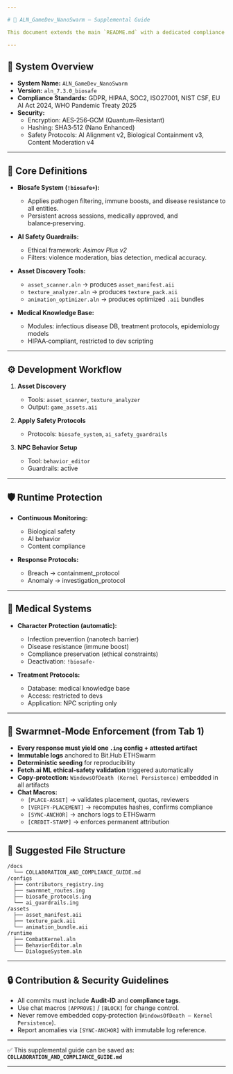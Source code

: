 ```yaml
---

# 📘 ALN_GameDev_NanoSwarm — Supplemental Guide

This document extends the main `README.md` with a dedicated compliance and collaboration section. It integrates the **biosafe ALN system** with **Swarmnet‑mode enforced workflows**, ensuring that every artifact, asset, and runtime behavior is **anchored, auditable, and medically/ethically safe**.

---
```


## 🔑 System Overview

- **System Name:** `ALN_GameDev_NanoSwarm`  
- **Version:** `aln_7.3.0_biosafe`  
- **Compliance Standards:** GDPR, HIPAA, SOC2, ISO27001, NIST CSF, EU AI Act 2024, WHO Pandemic Treaty 2025  
- **Security:**  
  - Encryption: AES‑256‑GCM (Quantum‑Resistant)  
  - Hashing: SHA3‑512 (Nano Enhanced)  
  - Safety Protocols: AI Alignment v2, Biological Containment v3, Content Moderation v4  

---

## 🧩 Core Definitions

- **Biosafe System (`!biosafe+`):**  
  - Applies pathogen filtering, immune boosts, and disease resistance to all entities.  
  - Persistent across sessions, medically approved, and balance‑preserving.  

- **AI Safety Guardrails:**  
  - Ethical framework: *Asimov Plus v2*  
  - Filters: violence moderation, bias detection, medical accuracy.  

- **Asset Discovery Tools:**  
  - `asset_scanner.aln` → produces `asset_manifest.aii`  
  - `texture_analyzer.aln` → produces `texture_pack.aii`  
  - `animation_optimizer.aln` → produces optimized `.aii` bundles  

- **Medical Knowledge Base:**  
  - Modules: infectious disease DB, treatment protocols, epidemiology models  
  - HIPAA‑compliant, restricted to dev scripting  

---

## ⚙️ Development Workflow

1. **Asset Discovery**  
   - Tools: `asset_scanner`, `texture_analyzer`  
   - Output: `game_assets.aii`  

2. **Apply Safety Protocols**  
   - Protocols: `biosafe_system`, `ai_safety_guardrails`  

3. **NPC Behavior Setup**  
   - Tool: `behavior_editor`  
   - Guardrails: active  

---

## 🛡 Runtime Protection

- **Continuous Monitoring:**  
  - Biological safety  
  - AI behavior  
  - Content compliance  

- **Response Protocols:**  
  - Breach → containment_protocol  
  - Anomaly → investigation_protocol  

---

## 🧬 Medical Systems

- **Character Protection (automatic):**  
  - Infection prevention (nanotech barrier)  
  - Disease resistance (immune boost)  
  - Compliance preservation (ethical constraints)  
  - Deactivation: `!biosafe-`  

- **Treatment Protocols:**  
  - Database: medical knowledge base  
  - Access: restricted to devs  
  - Application: NPC scripting only  

---

## 📑 Swarmnet‑Mode Enforcement (from Tab 1)

- **Every response must yield one `.ing` config + attested artifact**  
- **Immutable logs** anchored to Bit.Hub ETHSwarm  
- **Deterministic seeding** for reproducibility  
- **Fetch.ai ML ethical‑safety validation** triggered automatically  
- **Copy‑protection:** `WindowsOfDeath (Kernel Persistence)` embedded in all artifacts  
- **Chat Macros:**  
  - `[PLACE-ASSET]` → validates placement, quotas, reviewers  
  - `[VERIFY-PLACEMENT]` → recomputes hashes, confirms compliance  
  - `[SYNC-ANCHOR]` → anchors logs to ETHSwarm  
  - `[CREDIT-STAMP]` → enforces permanent attribution  

---

## 📂 Suggested File Structure

```
/docs
  └── COLLABORATION_AND_COMPLIANCE_GUIDE.md
/configs
  ├── contributors_registry.ing
  ├── swarmnet_routes.ing
  ├── biosafe_protocols.ing
  └── ai_guardrails.ing
/assets
  ├── asset_manifest.aii
  ├── texture_pack.aii
  └── animation_bundle.aii
/runtime
  ├── CombatKernel.aln
  ├── BehaviorEditor.aln
  └── DialogueSystem.aln
```

---

## 🔒 Contribution & Security Guidelines

- All commits must include **Audit‑ID** and **compliance tags**.  
- Use chat macros `[APPROVE]` / `[BLOCK]` for change control.  
- Never remove embedded copy‑protection (`WindowsOfDeath — Kernel Persistence`).  
- Report anomalies via `[SYNC-ANCHOR]` with immutable log reference.  

---

✅ This supplemental guide can be saved as:  
**`COLLABORATION_AND_COMPLIANCE_GUIDE.md`**  

---
